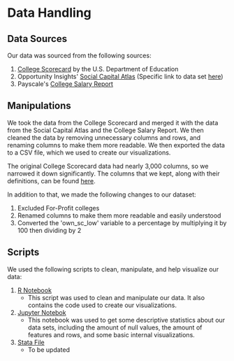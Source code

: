 # Data Handling

## Data Sources

Our data was sourced from the following sources:

1. [College Scorecard](https://collegescorecard.ed.gov/data) by the U.S. Department of Education
2. Opportunity Insights' [Social Capital Atlas](https://socialcapital.org/?dimension=EconomicConnectednessIndividual&geoLevel=college&selectedId=&dim1=EconomicConnectednessIndividual&dim2=CohesivenessClustering&dim3=CivicEngagementVolunteeringRates&bigModalSection=&bigModalChart=scatterplot&showOutliers=false&colorBy=) (Specific link to data set [here](https://data.humdata.org/dataset/social-capital-atlas))
3. Payscale's [College Salary Report](https://www.payscale.com/college-salary-report/bachelors)

## Manipulations

We took the data from the College Scorecard and merged it with the data from the Social Capital Atlas and the College Salary Report. We then cleaned the data by removing unnecessary columns and rows, and renaming columns to make them more readable. We then exported the data to a CSV file, which we used to create our visualizations.

The original College Scorecard data had nearly 3,000 columns, so we narrowed it down significantly. The columns that we kept, along with their definitions, can be found [here](college_v2_dictionary.csv).

In addition to that, we made the following changes to our dataset:

1. Excluded For-Profit colleges
2. Renamed columns to make them more readable and easily understood
3. Converted the 'own_sc_low' variable to a percentage by multiplying it by 100 then dividing by 2

## Scripts

We used the following scripts to clean, manipulate, and help visualize our data:

1. [R Notebook](../scripts/r_notebook.Rmd)
   - This script was used to clean and manipulate our data. It also contains the code used to create our visualizations.
2. [Jupyter Notebok](../scripts/test-notebook.ipynb)
   - This notebook was used to get some descriptive statistics about our data sets, including the amount of null values, the amount of features and rows, and some basic internal visualizations.
3. [Stata File](../scripts/group3_datacleaning.do)
   - To be updated
